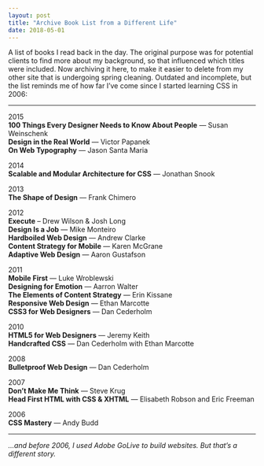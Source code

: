 ```yaml
---
layout: post
title: "Archive Book List from a Different Life"
date: 2018-05-01
---
```


A list of books I read back in the day. The original purpose was for potential clients to find more about my background, so that influenced which titles were included. Now archiving it here, to make it easier to delete from my other site that is undergoing spring cleaning. Outdated and incomplete, but the list reminds me of how far I’ve come since I started learning CSS in 2006:

---

2015<br>
**100 Things Every Designer Needs to Know About People** — Susan Weinschenk<br>
**Design in the Real World** — Victor Papanek<br>
**On Web Typography** — Jason Santa Maria<br>

2014<br>
**Scalable and Modular Architecture for CSS** — Jonathan Snook

2013<br>
**The Shape of Design** — Frank Chimero

2012<br>
**Execute** – Drew Wilson & Josh Long<br>
**Design Is a Job** — Mike Monteiro<br>
**Hardboiled Web Design** — Andrew Clarke<br>
**Content Strategy for Mobile** — Karen McGrane<br>
**Adaptive Web Design** — Aaron Gustafson<br>

2011<br>
**Mobile First** — Luke Wroblewski<br>
**Designing for Emotion** — Aarron Walter<br>
**The Elements of Content Strategy** — Erin Kissane<br>
**Responsive Web Design** — Ethan Marcotte<br>
**CSS3 for Web Designers** — Dan Cederholm

2010<br>
**HTML5 for Web Designers** — Jeremy Keith<br>
**Handcrafted CSS** — Dan Cederholm with Ethan Marcotte

2008<br>
**Bulletproof Web Design** — Dan Cederholm

2007<br>
**Don’t Make Me Think** — Steve Krug<br>
**Head First HTML with CSS & XHTML** — Elisabeth Robson and Eric Freeman

2006<br>
**CSS Mastery** — Andy Budd

---

_…and before 2006, I used Adobe GoLive to build websites. But that’s a different story._
